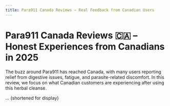```yaml
---
title: Para911 Canada Reviews – Real Feedback from Canadian Users
---
```


# Para911 Canada Reviews 🇨🇦 – Honest Experiences from Canadians in 2025

The buzz around Para911 has reached Canada, with many users reporting relief from digestive issues, fatigue, and parasite-related discomfort. In this review, we focus on what Canadian customers are experiencing after using this herbal cleanse.

... (shortened for display)
